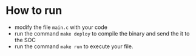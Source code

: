 # How to run

* modify the file `main.c` with your code
* run the command `make deploy` to compile the binary and send the it to the SOC
* run the command `make run` to execute your file.